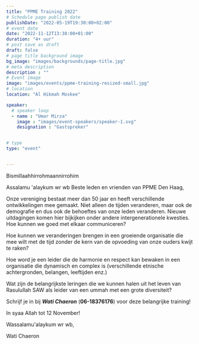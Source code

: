 ```yaml
---
title: "PPME Training 2022"
# Schedule page publish date
publishDate: "2022-05-19T19:30:00+02:00"
# event date
date: "2022-11-12T13:30:00+01:00"
duration: "4+ uur"
# post save as draft
draft: false
# page title background image
bg_image: "images/backgrounds/page-title.jpg"
# meta description
description : ""
# Event image
image: "images/events/ppme-training-resized-small.jpg"
# location
location: "Al Hikmah Moskee"

speaker:
  # speaker loop
  - name : "Umar Mirza"
    image : "images/event-speakers/speaker-1.svg"
    designation : "Gastspreker"


# type
type: "event"


---
```


Bismillaahhirrohmaannirrohim

Assalamu 'alaykum wr wb
Beste leden en vrienden van PPME Den Haag,

Onze vereniging bestaat meer dan 50 jaar en heeft verschillende ontwikkelingen mee gemaakt. Niet alleen de tijden veranderen, maar ook de demografie en dus ook de behoeftes van onze leden veranderen. Nieuwe uitdagingen komen hier bijkijken onder andere intergenerationele kwesties. 
Hoe kunnen we goed met elkaar communiceren?

Hoe kunnen we veranderingen brengen in een groeiende organisatie die mee wilt met de tijd zonder de kern van de opvoeding van onze ouders kwijt te raken?

Hoe word je een leider die de harmonie en respect kan bewaken in een organisatie die dynamisch en complex is (verschillende etnische achtergronden, belangen, leeftijden enz.)

Wat zijn de belangrijkste leringen die we kunnen halen uit het leven van Rasulullah SAW als leider van een ummah met een grote diversiteit?

Schrijf je in bij ***Wati Chaeron*** (**06-18376176**) voor deze belangrijke training!

In syaa Allah tot 12 November!

Wassalamu'alaykum wr wb,

Wati Chaeron
